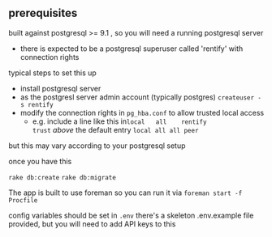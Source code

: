 ## prerequisites

built against postgresql >= 9.1 , so you will need a running postgresql server

- there is expected to be a postgresql superuser called 'rentify' with connection rights

typical steps to set this up

- install postgresql server
- as the postgresl server admin account (typically postgres) `createuser -s rentify`
- modify the connection rights in `pg_hba.conf` to allow trusted local access
  - e.g. include a line like this in`local   all    rentify                  trust`    _above_ the default entry  `local all all peer`

but this may vary according to your postgresql setup

once you have this

`rake db:create`
`rake db:migrate`

The app is built to use foreman so you can run it via `foreman start -f Procfile`

config variables should be set in ``.env``
there's a skeleton .env.example file provided, but you will need to add API keys to this
